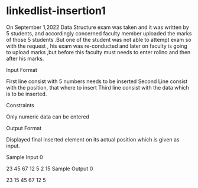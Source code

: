 # linkedlist-insertion1

On September 1,2022 Data Structure exam was taken and it was written by 5 students, and accordingly concerned faculty member uploaded the marks of those 5 students .But one of the student was not able to attempt exam so with the request , his exam was re-conducted and later on faculty is going to upload marks ,but before this faculty must needs to enter rollno and then after his marks.

Input Format

First line consist with 5 numbers needs to be inserted Second Line consist with the position, that where to insert Third line consist with the data which is to be inserted.

Constraints

Only numeric data can be entered

Output Format

Displayed final inserted element on its actual position which is given as input.

Sample Input 0

23 45 67 12 5
2
15
Sample Output 0

23 15 45 67 12 5
